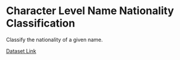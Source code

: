 # Character Level Name Nationality Classification

Classify the nationality of a given name.

[Dataset Link](https://download.pytorch.org/tutorial/data.zip)